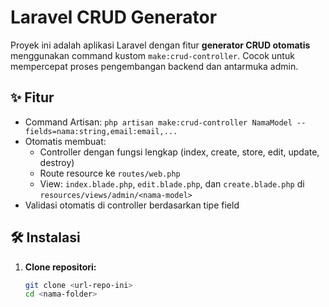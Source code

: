 # Laravel CRUD Generator

Proyek ini adalah aplikasi Laravel dengan fitur **generator CRUD otomatis** menggunakan command kustom `make:crud-controller`. Cocok untuk mempercepat proses pengembangan backend dan antarmuka admin.

## ✨ Fitur

- Command Artisan: `php artisan make:crud-controller NamaModel --fields=nama:string,email:email,...`
- Otomatis membuat:
  - Controller dengan fungsi lengkap (index, create, store, edit, update, destroy)
  - Route resource ke `routes/web.php`
  - View: `index.blade.php`, `edit.blade.php`, dan `create.blade.php` di `resources/views/admin/<nama-model>`
- Validasi otomatis di controller berdasarkan tipe field

## 🛠 Instalasi

1. **Clone repositori:**

   ```bash
   git clone <url-repo-ini>
   cd <nama-folder>
